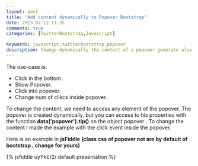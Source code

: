 ```yaml
---
layout: post
title: "Add content dynamically to Popover Bootstrap"
date: 2013-07-12 11:35
comments: true
categories: [TwitterBootstrap,Javascript]

keywords: javascript,twitterbootstrap,popover
description: Change dynamically the content of a popover generate also dynamically
---
```


The use-case is:
<ul>
 <li>Click in the bottom.</li>
 <li>Show Popover.</li>
 <li>Click into popover.</li>
 <li>Change num of clikcs inside popover.</li>
</ul>

To change the content, we need to access any element of the popover. The popover is created dynamically, but you can access to his properties with the function <strong>data('popover').tip()</strong> on the object popover . To change the content I made the example with the click event inside the popover.

Here is an example in <strong>jsFiddle</strong> <strong>(class css of popover not are by default of bootstrap , change for yours)</strong>

{% jsfiddle uyYkE/2/ default presentation %}

